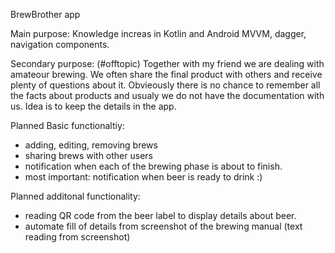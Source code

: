 BrewBrother app

Main purpose:
Knowledge increas in Kotlin and Android MVVM, dagger, navigation components.

Secondary purpose: (#offtopic)  Together with my friend we are dealing with amateour brewing. We often share the final product with others and receive plenty of questions about it.
Obvieously there is no chance to remember all the facts about products and usualy we do not have the documentation with us. Idea is to keep the details in the app.

Planned Basic functionaltiy:
  - adding, editing, removing brews
  - sharing brews with other users
  - notification when each of the brewing phase is about to finish.
  - most important: notification when beer is ready to drink :)
  
Planned additonal functionality:
  - reading QR code from the beer label to display details about beer.
  - automate fill of details from screenshot of the brewing manual (text reading from screenshot) 
